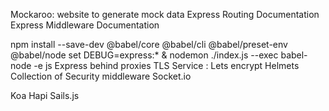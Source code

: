 Mockaroo: website to generate mock data
Express Routing Documentation
Express Middleware Documentation

 npm install --save-dev @babel/core @babel/cli @babel/preset-env @babel/node
 set DEBUG=express:* & nodemon ./index.js --exec babel-node -e js
 Express behind proxies
 TLS Service : Lets encrypt
 Helmets Collection of Security middleware
 Socket.io 

 Koa
 Hapi
 Sails.js